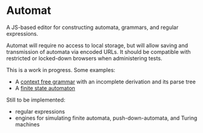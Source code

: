 # Automat

A JS-based editor for constructing automata, grammars, and regular
expressions.

Automat will require no access to local storage, but will allow saving
and transmission of automata via encoded URLs.  It should be
compatible with restricted or locked-down browsers when
administering tests.

This is a work in progress. Some examples:

* A [context free grammar](https://www.cs.odu.edu/~zeil/automat/editor.html?lang=eyJzcGVjaWZpY2F0aW9uIjoiZ3JhbW1hciIsInByb2R1Y8QXcyI6W3sibGhzIjoiUyIsInLFCkFTQSJ9LNIYyxVByi1h1RdhIn1dLCJkZXJpducAgVt7InN5bWJvbCI6LTHsAIXEEMRDyB4wzh0w2xwy2xwzfV19) with an incomplete derivation and its parse tree
* A [finite state automaton](https://www.cs.odu.edu/~zeil/automat/editor.html?lang=eyJzcGVjaWZpY2F0aW9uIjoiYXV0b21hdG9uIiwic3RhdGVzIjpbeyJsYWJlbCI6IjAiLCJsZWZ0IjoxNDMsInRvcCI6MTExLCJpbml0aWFsIjp0cnVlLCJmaW7EDWZhbHNlfSzKQDHJQDI4OcdAMjU2y0DFM9pBMslBNDDpAIEzNdlB5ACPfV0sInRyYW5zaeQA5eYA0WZyb23nANB0b8hYx2QxIsRy0CLlALvHIjDMIsQZ3yLfZsYZ0SIwXG4xIn1dfQ==)

Still to be implemented:

* regular expressions
* engines for simulating finite automata, push-down-automata, and Turing machines
